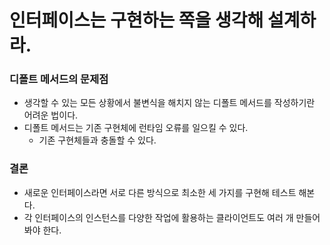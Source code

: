 # 인터페이스는 구현하는 쪽을 생각해 설계하라.

### 디폴트 메서드의 문제점
* 생각할 수 있는 모든 상황에서 불변식을 해치지 않는 디폴트 메서드를 작성하기란 어려운 법이다.
* 디폴트 메서드는 기존 구현체에 런타임 오류를 일으킬 수 있다.
  * 기존 구현체들과 충돌할 수 있다.

### 결론
* 새로운 인터페이스라면 서로 다른 방식으로 최소한 세 가지를 구현해 테스트 해본다.
* 각 인터페이스의 인스턴스를 다양한 작업에 활용하는 클라이언트도 여러 개 만들어봐야 한다.